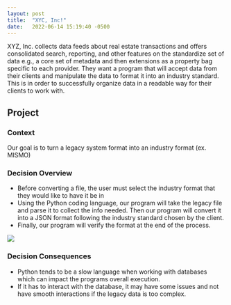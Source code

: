 ```yaml
---
layout: post
title:  "XYC, Inc!"
date:   2022-06-14 15:19:40 -0500
---
```

XYZ, Inc. collects data feeds about real estate transactions and offers consolidated search, reporting, and other features on the standardize set of data e.g., a core set of metadata and then extensions as a property bag specific to each provider. They want a program that will accept data from their clients and manipulate the data to format it into an industry standard. This is in order to successfully organize data in a readable way for their clients to work with.

## Project

### Context
Our goal is to turn a legacy system format into an industry format (ex. MISMO)

### Decision Overview
- Before converting a file, the user must select the industry format that they would like to have it be in 
- Using the Python coding language, our program will take the legacy file and parse it to collect the info needed. Then our program will convert it into a JSON format following the industry standard chosen by the client.
- Finally, our program will verify the format at the end of the process.

[![](https://mermaid.ink/img/pako:eNptk01vm0AQhv_KaE9YiokX8OehlevEUqXKipKqF_BhA2NYGRYESy1k-b93DCy2o3IBzT4z-847w5mFeYRsxQ5pfgoTUWr4_RIooKeqP-NSFAls8zITGrZEdCcy4pbPbdikEpWGD1RRBVuZYrUfwXj8zVCO5dh0mmKoYYenvtAD4vq-a8Nbo5NcwYakwCYRKsaqh_f7e9rzfc-GP1jKQ_NfYGr5U7sVBD9EeASd9yL3I4PMLH9mw7oo4B1DiX-xk26AoetWzH3Ps-tF9J5b8y5_k2B4rPoGMTLtGX7e8wtrQR2KskL4hbEIW-XwUx1aXOZqyFj0Gcvzkm5QZIpUMbxmhW6-Xwy0JAgaUt2xfGLxiU29FKkIEU5SJ7B7Xo8ecJUbmlucBvdWaxJA5txNZRjtxLAODdnp3SS2tV2GreSbnZwPeBci-ouT94lDmkvFXdvMoBWyq7NPLPsdujKexWncrc3desE6FlJVtKOYUb8abzI8k0QrwKc31Y_jH8TR5sHYbjNmQw3HhNxh4UyEDyE-NTFvqMmeWIbkoozoTzpfwwHTCWYYsBV9RqI8BixQF-LqIiLdr5HUeclWB5FW-MRErfOPRoVspcsaDfQiBRmY9dTlH2-VGSU)](https://mermaid.live/edit#pako:eNptk01vm0AQhv_KaE9YiokX8OehlevEUqXKipKqF_BhA2NYGRYESy1k-b93DCy2o3IBzT4z-847w5mFeYRsxQ5pfgoTUWr4_RIooKeqP-NSFAls8zITGrZEdCcy4pbPbdikEpWGD1RRBVuZYrUfwXj8zVCO5dh0mmKoYYenvtAD4vq-a8Nbo5NcwYakwCYRKsaqh_f7e9rzfc-GP1jKQ_NfYGr5U7sVBD9EeASd9yL3I4PMLH9mw7oo4B1DiX-xk26AoetWzH3Ps-tF9J5b8y5_k2B4rPoGMTLtGX7e8wtrQR2KskL4hbEIW-XwUx1aXOZqyFj0Gcvzkm5QZIpUMbxmhW6-Xwy0JAgaUt2xfGLxiU29FKkIEU5SJ7B7Xo8ecJUbmlucBvdWaxJA5txNZRjtxLAODdnp3SS2tV2GreSbnZwPeBci-ouT94lDmkvFXdvMoBWyq7NPLPsdujKexWncrc3desE6FlJVtKOYUb8abzI8k0QrwKc31Y_jH8TR5sHYbjNmQw3HhNxh4UyEDyE-NTFvqMmeWIbkoozoTzpfwwHTCWYYsBV9RqI8BixQF-LqIiLdr5HUeclWB5FW-MRErfOPRoVspcsaDfQiBRmY9dTlH2-VGSU)


### Decision Consequences
- Python tends to be a slow language when working with databases which can impact the programs overall execution.
- If it has to interact with the database, it may have some issues and not have smooth interactions if the legacy data is too complex.
